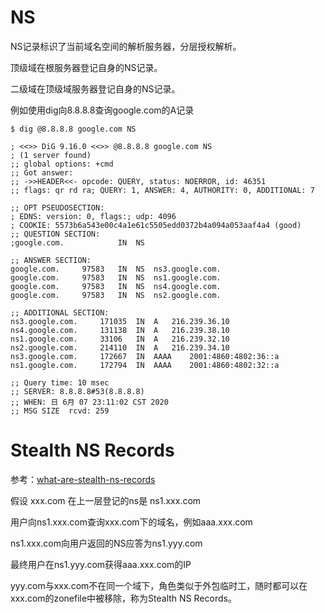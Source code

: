 # NS

NS记录标识了当前域名空间的解析服务器，分层授权解析。

顶级域在根服务器登记自身的NS记录。

二级域在顶级域服务器登记自身的NS记录。

例如使用dig向8.8.8.8查询google.com的A记录

    $ dig @8.8.8.8 google.com NS

    ; <<>> DiG 9.16.0 <<>> @8.8.8.8 google.com NS
    ; (1 server found)
    ;; global options: +cmd
    ;; Got answer:
    ;; ->>HEADER<<- opcode: QUERY, status: NOERROR, id: 46351
    ;; flags: qr rd ra; QUERY: 1, ANSWER: 4, AUTHORITY: 0, ADDITIONAL: 7

    ;; OPT PSEUDOSECTION:
    ; EDNS: version: 0, flags:; udp: 4096
    ; COOKIE: 5573b6a543e00c4a1e61c5505edd0372b4a094a053aaf4a4 (good)
    ;; QUESTION SECTION:
    ;google.com.            IN  NS

    ;; ANSWER SECTION:
    google.com.     97583   IN  NS  ns3.google.com.
    google.com.     97583   IN  NS  ns1.google.com.
    google.com.     97583   IN  NS  ns4.google.com.
    google.com.     97583   IN  NS  ns2.google.com.

    ;; ADDITIONAL SECTION:
    ns3.google.com.     171035  IN  A   216.239.36.10
    ns4.google.com.     131138  IN  A   216.239.38.10
    ns1.google.com.     33106   IN  A   216.239.32.10
    ns2.google.com.     214110  IN  A   216.239.34.10
    ns3.google.com.     172667  IN  AAAA    2001:4860:4802:36::a
    ns1.google.com.     172794  IN  AAAA    2001:4860:4802:32::a

    ;; Query time: 10 msec
    ;; SERVER: 8.8.8.8#53(8.8.8.8)
    ;; WHEN: 日 6月 07 23:11:02 CST 2020
    ;; MSG SIZE  rcvd: 259


# Stealth NS Records

参考：[what-are-stealth-ns-records](http://massivedns.com/blog/dns-report-tutorials/what-are-stealth-ns-records/)

假设 xxx.com 在上一层登记的ns是 ns1.xxx.com

用户向ns1.xxx.com查询xxx.com下的域名，例如aaa.xxx.com

ns1.xxx.com向用户返回的NS应答为ns1.yyy.com

最终用户在ns1.yyy.com获得aaa.xxx.com的IP

yyy.com与xxx.com不在同一个域下，角色类似于外包临时工，随时都可以在xxx.com的zonefile中被移除，称为Stealth NS Records。


